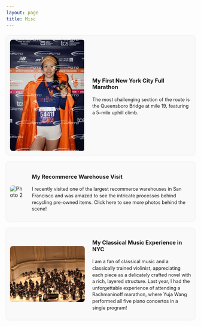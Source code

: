 ```yaml
---
layout: page
title: Misc
---
```


<style>
/* Container for the entire page */
.misc-container {
    display: flex;
    flex-direction: column;
    gap: 20px;
    margin-top: 20px;
}

/* Individual section styling */
.misc-section {
    display: flex;
    flex-direction: row;
    background-color: #f9f9f9;
    padding: 10px;
    border-radius: 8px;
    box-shadow: 0px 0px 5px rgba(0, 0, 0, 0.1);
    align-items: center;
}

/* Styling for the image */
.misc-image {
    max-width: 200px;
    margin-right: 20px;
    border-radius: 8px;
}

/* Styling for the text */
.misc-text {
    font-size: 0.9em;
    line-height: 1.4em;
}
</style>

<div class="misc-container">
    <!-- Section 1 -->
    <div class="misc-section">
        <img class="misc-image" src="/static/img/marathon.PNG" alt="Photo 1">
        <div class="misc-text">
            <h3>My First New York City Full Marathon</h3>
            <p>
                The most challenging section of the route is the Queensboro Bridge at mile 19, featuring a 5-mile uphill climb.
            </p>
        </div>
    </div>
    <!-- Section 2 -->
    <div class="misc-section">
        <img class="misc-image" src="/static/img/trove2.jpeg" alt="Photo 2">
        <div class="misc-text">
            <h3>My Recommerce Warehouse Visit</h3>
            <p>
                I recently visited one of the largest recommerce warehouses in San Francisco and was amazed to see the intricate processes behind recycling pre-owned items. Click here to see more photos behind the scene!
            </p>
        </div>
    </div>
    <!-- Section 3 -->
    <div class="misc-section">
        <img class="misc-image" src="/static/img/music.jpg" alt="Photo 3">
        <div class="misc-text">
            <h3>My Classical Music Experience in NYC</h3>
            <p>
                I am a fan of classical music and a classically trained violinist, appreciating each piece as a delicately crafted novel with a rich, layered structure. Last year, I had the unforgettable experience of attending a Rachmaninoff marathon, where Yuja Wang performed all five piano concertos in a single program!
            </p>
        </div>
    </div>
 <script type='text/javascript' id='mapmyvisitors' src='https://mapmyvisitors.com/map.js?cl=080808&w=70&t=n&d=O8suamHxmsJ0Q9xPWGTZ-axPrNLubvMXcLlaLEJQwzk&co=ffffff&ct=808080&cmo=78a2f2&cmn=f5bb64'></script>

</div>
